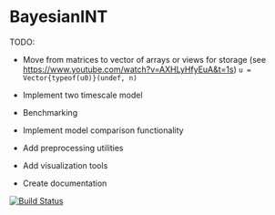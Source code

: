 # BayesianINT

TODO: 

- Move from matrices to vector of arrays or views for storage (see https://www.youtube.com/watch?v=AXHLyHfyEuA&t=1s)
`u = Vector{typeof(u0)}(undef, n)`

- Implement two timescale model

- Benchmarking

- Implement model comparison functionality

- Add preprocessing utilities

- Add visualization tools

- Create documentation


[![Build Status](https://github.com/duodenum96/BayesianINT.jl/actions/workflows/CI.yml/badge.svg?branch=master)](https://github.com/duodenum96/BayesianINT.jl/actions/workflows/CI.yml?query=branch%3Amaster)
